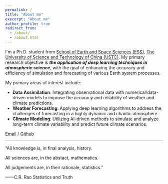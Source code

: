 ```yaml
---
permalink: /
title: "About me"
execerpt: "About me"
author_profile: true
redirect_from: 
  - /about/
  - /about.html
---
```

I'm a Ph.D. student from [School of Earth and Space Sciences (ESS)](https://en.ess.ustc.edu.cn/), [The University of Science and Technology of China (USTC)](https://en.ustc.edu.cn/). My primary research objective is ***the application of deep learning techniques in atmospheric science***, with the goal of enhancing the accuracy and efficiency of simulation and forecasting of various Earth system processes.

My primary areas of interest include:

* **Data Assimilation**: Integrating observational data with numerical/data-driven models to improve the accuracy and reliability of weather and climate predictions.
* **Weather Forecasting**: Applying deep learning algorithms to address the challenges of forecasting in a highly dynamic and chaotic atmosphere.
* **Climate Modeling**: Utilizing AI-driven methods to simulate and analyze long-term climate variability and predict future climate scenarios.

[Email](mailto:jiechao@mail.ustc.edu.cn) / [Github](https://github.com/AzureMoment0000)

***

“All knowledge is, in final analysis, history.

All sciences are, in the abstact, mathematics.

All judgements are, in their rationale, statistics.”

——C.R. Rao   Statistics and Truth

